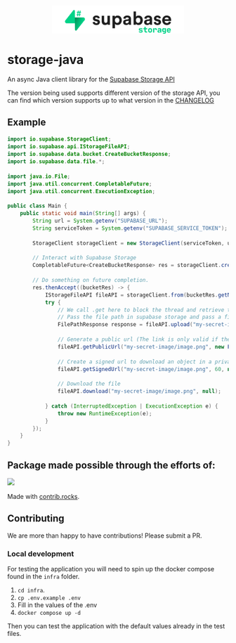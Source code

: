<p align="center">
<img width="300" src=".github/supabase-storage.png"/>
</p>

# storage-java
An async Java client library for the [Supabase Storage API](https://github.com/supabase/storage-api)

The version being used supports different version of the storage API, you can find which version supports up to what version in the [CHANGELOG](./CHANGELOG.md)

## Example

```java
import io.supabase.StorageClient;
import io.supabase.api.IStorageFileAPI;
import io.supabase.data.bucket.CreateBucketResponse;
import io.supabase.data.file.*;

import java.io.File;
import java.util.concurrent.CompletableFuture;
import java.util.concurrent.ExecutionException;

public class Main {
    public static void main(String[] args) {
        String url = System.getenv("SUPABASE_URL");
        String serviceToken = System.getenv("SUPABASE_SERVICE_TOKEN");

        StorageClient storageClient = new StorageClient(serviceToken, url);

        // Interact with Supabase Storage
        CompletableFuture<CreateBucketResponse> res = storageClient.createBucket("examplebucket");

        // Do something on future completion.
        res.thenAccept((bucketRes) -> {
            IStorageFileAPI fileAPI = storageClient.from(bucketRes.getName());
            try {
                // We call .get here to block the thread and retrieve the value or an exception.
                // Pass the file path in supabase storage and pass a file object of the file you want to upload.
                FilePathResponse response = fileAPI.upload("my-secret-image/image.png", new File("file-path-to-image.png")).get();

                // Generate a public url (The link is only valid if the bucket is public).
                fileAPI.getPublicUrl("my-secret-image/image.png", new FileDownloadOption(false), new FileTransformOptions(500, 500, ResizeOption.COVER, 50, FormatOption.NONE));

                // Create a signed url to download an object in a private bucket that expires in 60 seconds, and will be downloaded instantly on link as "my-image.png"
                fileAPI.getSignedUrl("my-secret-image/image.png", 60, new FileDownloadOption("my-image.png"), null);

                // Download the file
                fileAPI.download("my-secret-image/image.png", null);

            } catch (InterruptedException | ExecutionException e) {
                throw new RuntimeException(e);
            }
        });
    }
}

```

## Package made possible through the efforts of: 
<a href="https://github.com/supabase-community/storage-java/graphs/contributors">
  <img src="https://contrib.rocks/image?repo=supabase-community/storage-java" />
</a>

Made with [contrib.rocks](https://contrib.rocks).

## Contributing

We are more than happy to have contributions! Please submit a PR.

### Local development
For testing the application you will need to spin up the docker compose found in the `infra` folder.
<br>
1. `cd infra`.
2. `cp .env.example .env`
3. Fill in the values of the .env
4. `docker compose up -d`
<p>Then you can test the application with the default values already in the test files.</p> 
